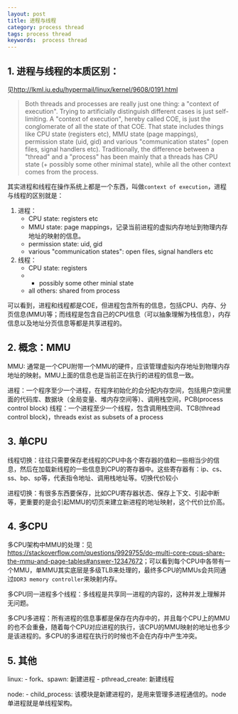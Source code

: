 ```yaml
---
layout: post
title: 进程与线程
category: process thread
tags: process thread
keywords:  process thread
---
```


## 1. 进程与线程的本质区别：
见<http://lkml.iu.edu/hypermail/linux/kernel/9608/0191.html>

> Both threads and processes are really just one thing: a "context of
execution". Trying to artificially distinguish different cases is just
self-limiting.
A "context of execution", hereby called COE, is just the conglomerate of
all the state of that COE. That state includes things like CPU state
(registers etc), MMU state (page mappings), permission state (uid, gid)
and various "communication states" (open files, signal handlers etc).
Traditionally, the difference between a "thread" and a "process" has been
mainly that a threads has CPU state (+ possibly some other minimal state),
while all the other context comes from the process.

其实进程和线程在操作系统上都是一个东西，叫做`context of execution`，进程与线程的区别就是：
1. 进程：
    - CPU state: registers etc
    - MMU state: page mappings，记录当前进程的虚拟内存地址到物理内存地址的映射的信息。
    - permission state: uid, gid
    - various "communication states": open files, signal handlers etc
2. 线程：
    - CPU state: registers
    - + possibly some other minial state
    - all others: shared from process

可以看到，进程和线程都是COE，但进程包含所有的信息，包括CPU、内存、分页信息(MMU)等；而线程是包含自己的CPU信息（可以抽象理解为栈信息），内存信息以及地址分页信息等都是共享进程的。

<!-- more -->

## 2. 概念：MMU

MMU: 通常是一个CPU附带一个MMU的硬件，应该管理虚拟内存地址到物理内存地址的映射。MMU上面的信息也是当前正在执行的进程的信息一致。

进程：一个程序至少一个进程，在程序初始化的会分配内存空间，包括用户空间里面的代码库、数据块（全局变量、堆内存空间等）、调用栈空间，PCB(process control block)
线程：一个进程至少一个线程，包含调用栈空间、TCB(thread control block)，threads exist as subsets of a process

## 3. 单CPU

线程切换：往往只需要保存老线程的CPU中各个寄存器的值和一些相当少的信息，然后在加载新线程的一些信息到CPU的寄存器中。这些寄存器有：ip、cs、ss、bp、sp等，代表指令地址、调用栈地址等。切换代价较小

进程切换：有很多东西要保存，比如CPU寄存器状态、保存上下文、引起中断等，更重要的是会引起MMU的切页来建立新进程的地址映射，这个代价比价高。

## 4. 多CPU

多CPU架构中MMU的处理：见<https://stackoverflow.com/questions/9929755/do-multi-core-cpus-share-the-mmu-and-page-tables#answer-12347672>；可以看到每个CPU中各带有一个MMU，单MMU其实底层是多级TLB来处理的，最终多CPU的MMUs会共同通过`DDR3 memory controller`来映射内存。

多CPU同一进程多个线程：多线程是共享同一进程的内容的，这种并发上理解并无问题。

多CPU多进程：所有进程的信息事都是保存在内存中的，并且每个CPU上的MMU的也不会重叠，随着每个CPU对应进程的执行，该CPU的MMU映射的地址也多少是该进程的。多CPU的多进程在执行的时候也不会在内存中产生冲突。

## 5. 其他

linux:
    - fork、spawn: 新建进程
    - pthread_create: 新建线程

node:
    - child_process: 该模块是新建进程的，是用来管理多进程通信的。node单进程就是单线程架构。

